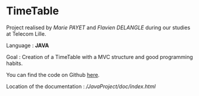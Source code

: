 # TimeTable
Project realised by *Marie PAYET* and *Flavien DELANGLE* during our studies at Telecom Lille.

Language : **JAVA**

Goal : Creation of a TimeTable with a MVC structure and good programming habits.

You can find the code on Github [here](https://github.com/flaviendelangle/TimeTable).

Location of the documentation : */JavaProject/doc/index.html*